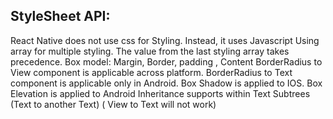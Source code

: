 StyleSheet API:
---------------
React Native does not use css for Styling. Instead, it uses Javascript 
Using array for multiple styling. The value from the last styling array takes precedence.
Box model: Margin, Border, padding , Content
BorderRadius to View component is applicable across platform. BorderRadius to Text component is applicable only in Android.
Box Shadow is applied to IOS. Box Elevation is applied to Android
Inheritance supports within Text Subtrees (Text to another Text) ( View to Text will not work)
